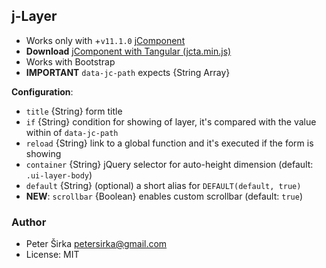 ## j-Layer

- Works only with +`v11.1.0` [jComponent](http://jcomponent.org)
- __Download__ [jComponent with Tangular (jcta.min.js)](https://github.com/petersirka/jComponent)
- Works with Bootstrap
- __IMPORTANT__ `data-jc-path` expects {String Array}

__Configuration__:

- `title` {String} form title
- `if` {String} condition for showing of layer, it's compared with the value within of `data-jc-path`
- `reload` {String} link to a global function and it's executed if the form is showing
- `container` {String} jQuery selector for auto-height dimension (default: `.ui-layer-body`)
- `default` {String} (optional) a short alias for `DEFAULT(default, true)`
- __NEW__: `scrollbar` {Boolean} enables custom scrollbar (default: `true`)

### Author

- Peter Širka <petersirka@gmail.com>
- License: MIT